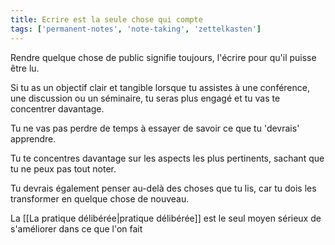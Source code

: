 ```yaml
---
title: Ecrire est la seule chose qui compte
tags: ['permanent-notes', 'note-taking', 'zettelkasten']
---
```


Rendre quelque chose de public signifie toujours, l'écrire pour qu'il puisse être lu. 

Si tu as un objectif clair et tangible lorsque tu assistes à une conférence, une discussion ou un séminaire, tu seras plus engagé et tu vas te concentrer davantage.

Tu ne vas pas perdre de temps à essayer de savoir ce que tu 'devrais' apprendre.

Tu te concentres davantage sur les aspects les plus pertinents, sachant que tu ne peux pas tout noter.

Tu devrais également penser au-delà des choses que tu lis, car tu dois les transformer en quelque chose de nouveau.

La [[La pratique délibérée|pratique délibérée]] est le seul moyen sérieux de s'améliorer dans ce que l'on fait